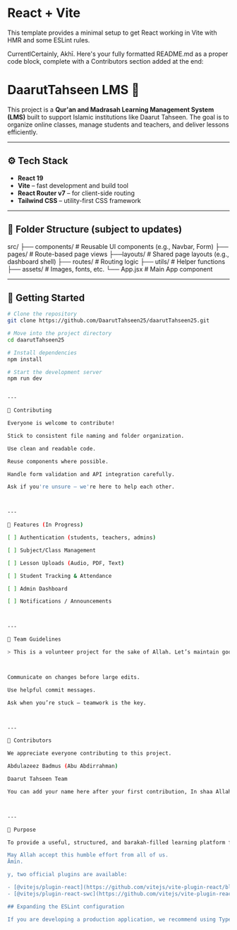 # React + Vite

This template provides a minimal setup to get React working in Vite with HMR and some ESLint rules.

CurrentlCertainly, Akhī. Here's your fully formatted README.md as a proper code block, complete with a Contributors section added at the end:

# DaarutTahseen LMS 📘

This project is a **Qur'an and Madrasah Learning Management System (LMS)** built to support Islamic institutions like Daarut Tahseen. The goal is to organize online classes, manage students and teachers, and deliver lessons efficiently.

---

## ⚙️ Tech Stack

- **React 19**
- **Vite** – fast development and build tool
- **React Router v7** – for client-side routing
- **Tailwind CSS** – utility-first CSS framework

---

## 📁 Folder Structure (subject to updates)

src/ 
  ├── components/      # Reusable UI components (e.g., Navbar, Form) 
  ├── pages/           # Route-based page views
  ├──layouts/         # Shared page layouts (e.g., dashboard shell) 
  ├── routes/          # Routing logic 
  ├── utils/           # Helper functions 
  ├── assets/          # Images, fonts, etc. 
  └── App.jsx          # Main App component

---

## 🚀 Getting Started

```bash
# Clone the repository
git clone https://github.com/DaarutTahseen25/daarutTahseen25.git

# Move into the project directory
cd daarutTahseen25

# Install dependencies
npm install

# Start the development server
npm run dev


---

🔁 Contributing

Everyone is welcome to contribute!

Stick to consistent file naming and folder organization.

Use clean and readable code.

Reuse components where possible.

Handle form validation and API integration carefully.

Ask if you're unsure — we're here to help each other.



---

📌 Features (In Progress)

[ ] Authentication (students, teachers, admins)

[ ] Subject/Class Management

[ ] Lesson Uploads (Audio, PDF, Text)

[ ] Student Tracking & Attendance

[ ] Admin Dashboard

[ ] Notifications / Announcements



---

🤝 Team Guidelines

> This is a volunteer project for the sake of Allah. Let’s maintain good communication, patience, and mutual respect.



Communicate on changes before large edits.

Use helpful commit messages.

Ask when you’re stuck — teamwork is the key.



---

👥 Contributors

We appreciate everyone contributing to this project.

Abdulazeez Badmus (Abu Abdirrahman)

Daarut Tahseen Team

You can add your name here after your first contribution, In shaa Allah.



---

🕋 Purpose

To provide a useful, structured, and barakah-filled learning platform for Qur'an and Islamic studies.

May Allah accept this humble effort from all of us.
Āmīn.

y, two official plugins are available:

- [@vitejs/plugin-react](https://github.com/vitejs/vite-plugin-react/blob/main/packages/plugin-react) uses [Babel](https://babeljs.io/) for Fast Refresh
- [@vitejs/plugin-react-swc](https://github.com/vitejs/vite-plugin-react/blob/main/packages/plugin-react-swc) uses [SWC](https://swc.rs/) for Fast Refresh

## Expanding the ESLint configuration

If you are developing a production application, we recommend using TypeScript with type-aware lint rules enabled. Check out the [TS template](https://github.com/vitejs/vite/tree/main/packages/create-vite/template-react-ts) for information on how to integrate TypeScript and [`typescript-eslint`](https://typescript-eslint.io) in your project.
